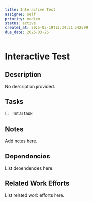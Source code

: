 ```yaml
---
title: Interactive Test
assignee: self
priority: medium
status: active
created_at: 2025-03-19T13:34:31.542599
due_date: 2025-03-26
---
```


# Interactive Test

## Description
No description provided.

## Tasks
- [ ] Initial task

## Notes
Add notes here.

## Dependencies
List dependencies here.

## Related Work Efforts
List related work efforts here.